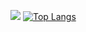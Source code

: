 [![](https://img.shields.io/twitter/follow/rikumomo0407?label=Twitter&logo=twitter&style=flat)](http://twitter.com/rikumomo0407)
[![Top Langs](https://github-readme-stats.vercel.app/api/top-langs/?username=rikumomo0407&layout=compact&theme=onedark)](https://github.com/anuraghazra/github-readme-stats)